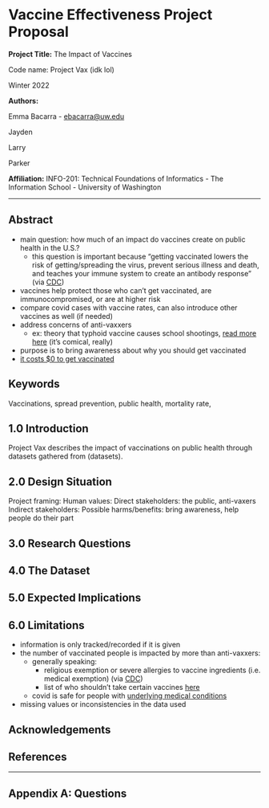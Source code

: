 # Vaccine Effectiveness Project Proposal

**Project Title:** The Impact of Vaccines

Code name: Project Vax (idk lol)

Winter 2022


**Authors:**

Emma Bacarra - ebacarra@uw.edu

Jayden

Larry

Parker

**Affiliation:** INFO-201: Technical Foundations of Informatics - The Information School - University of Washington

<hr />

## Abstract
- main question: how much of an impact do vaccines create on public health in the U.S.?
  - this question is important because “getting vaccinated lowers the risk of getting/spreading the virus, prevent serious illness and death, and teaches your immune system to create an antibody response” (via [CDC](https://www.cdc.gov/coronavirus/2019-ncov/vaccines/vaccine-benefits.html#:~:text=Getting%20vaccinated%20against%20COVID%2D,5%20years%20and%20older.))
- vaccines help protect those who can’t get vaccinated, are immunocompromised, or are at higher risk
- compare covid cases with vaccine rates, can also introduce other vaccines as well (if needed)
- address concerns of anti-vaxxers
  - ex: theory that typhoid vaccine causes school shootings, [read more here](https://vaccineimpact.com/2018/new-study-vaccines-linked-to-decline-in-mental-health-and-social-interaction-cause-of-increase-in-mass-school-shootings/) (it’s comical, really)
- purpose is to bring awareness about why you should get vaccinated
- [it costs $0 to get vaccinated](https://www.fda.gov/consumers/consumer-updates/learn-more-about-covid-19-vaccines-fda#:~:text=FDA%2Dauthorized%20COVID%2D,or%20after%20your%20appointment.)


## Keywords
Vaccinations, spread prevention, public health, mortality rate,

## 1.0 Introduction
Project Vax describes the impact of vaccinations on public health through datasets gathered from (datasets).

## 2.0 Design Situation
Project framing:
Human values:
Direct stakeholders: the public, anti-vaxers
Indirect stakeholders:
Possible harms/benefits: bring awareness, help people do their part

## 3.0 Research Questions

## 4.0 The Dataset

## 5.0 Expected Implications

## 6.0 Limitations
- information is only tracked/recorded if it is given
- the number of vaccinated people is impacted by more than anti-vaxxers:
  - generally speaking:
    - religious exemption or severe allergies to vaccine ingredients (i.e. medical exemption) (via [CDC](https://www.cdc.gov/coronavirus/2019-ncov/vaccines/recommendations/essentialworker/workplace-vaccination-program.html))
    - list of who shouldn’t take certain vaccines [here](https://www.cdc.gov/vaccines/vpd/should-not-vacc.html)
  - covid is safe for people with [underlying medical conditions](https://www.cdc.gov/coronavirus/2019-ncov/vaccines/recommendations/underlying-conditions.html?s_cid=10485:who%20should%20not%20take%20the%20covid%20vaccine:sem.ga:p:RG:GM:gen:PTN:FY21)
- missing values or inconsistencies in the data used

## Acknowledgements

## References

<hr />

## Appendix A: Questions
